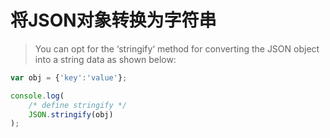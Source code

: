 # 将JSON对象转换为字符串

> You can opt for the ‘stringify‘ method for converting the JSON object into a string data as shown below:

```js
var obj = {'key':'value'};

console.log(
    /* define stringify */
    JSON.stringify(obj)
);
``` 
